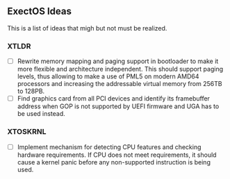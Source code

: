 ## ExectOS Ideas
This is a list of ideas that migh but not must be realized.

### XTLDR
 - [ ] Rewrite memory mapping and paging support in bootloader to make it more flexible and architecture independent.
       This should support paging levels, thus allowing to make a use of PML5 on modern AMD64 processors and increasing
       the addressable virtual memory from 256TB to 128PB.
 - [ ] Find graphics card from all PCI devices and identify its framebuffer address when GOP is not supported by UEFI
       firmware and UGA has to be used instead.

### XTOSKRNL
 - [ ] Implement mechanism for detecting CPU features and checking hardware requirements. If CPU does not meet
       requirements, it should cause a kernel panic before any non-supported instruction is being used.
